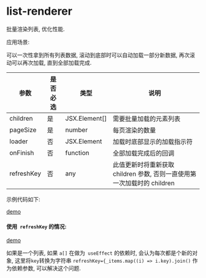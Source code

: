 # list-renderer

批量渲染列表, 优化性能.

应用场景:

可以一次性拿到所有列表数据, 滚动到底部时可以自动加载一部分新数据, 再次滚动可以再次加载, 直到全部加载完成.

| 参数       | 是否必选 | 类型          | 说明                                                                    |
| ---------- | -------- | ------------- | ----------------------------------------------------------------------- |
| children   | 是       | JSX.Element[] | 需要批量加载的元素列表                                                  |
| pageSize   | 是       | number        | 每页渲染的数量                                                          |
| loader     | 否       | JSX.Element   | 加载时底部显示的加载指示符                                              |
| onFinish   | 否       | function      | 全部加载完成后的回调                                                    |
| refreshKey | 否       | any           | 此值更新时将重新获取 children 参数, 否则一直使用第一次加载时的 children |

示例代码如下:

[demo](https://codesandbox.io/s/list-renderer-basic-cyygg?file=/src/App.tsx)

#### 使用` refreshKey` 的情况:

[demo](https://codesandbox.io/s/blissful-wood-3wwtz)

如果是一个列表, 如果 `a[]` 在做为` useEffect` 的依赖时, 会认为每次都是个新的对象, 这里将`key`转换为字符串 `refreshKey={_items.map((i) => i.key).join()` 作为依赖参数, 可以解决这个问题.

